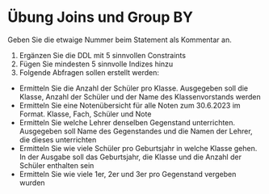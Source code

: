 # Übung Joins und Group BY

Geben Sie die etwaige Nummer beim Statement als Kommentar an.

1. Ergänzen Sie die DDL mit 5 sinnvollen Constraints
2. Fügen Sie mindesten 5 sinnvolle Indizes hinzu
3. Folgende Abfragen sollen erstellt werden:

-   Ermitteln Sie die Anzahl der Schüler pro Klasse. Ausgegeben soll die Klasse, Anzahl der Schüler und der Name des Klassenvorstands werden
-   Ermitteln Sie eine Notenübersicht für alle Noten zum 30.6.2023 im Format. Klasse, Fach, Schüler und Note
-   Ermitteln Sie welche Lehrer denselben Gegenstand unterrichten. Ausgegeben soll Name des Gegenstandes und die Namen der Lehrer, die dieses unterrichten
-   Ermitteln Sie wie viele Schüler pro Geburtsjahr in welche Klasse gehen. In der Ausgabe soll das Geburtsjahr, die Klasse und die Anzahl der Schüler enthalten sein
-   Ermitteln Sie wie viele 1er, 2er und 3er pro Gegenstand vergeben wurden
